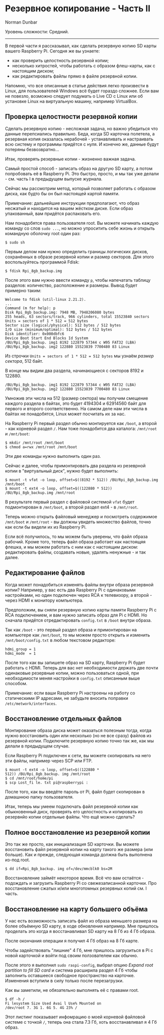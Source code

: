 Резервное копирование - Часть II
================================

Norman Dunbar

Уровень сложности: Средний.


* * *

В первой части я рассказывал, как сделать резервную копию SD карты вашего Raspberry Pi. Сегодня же вы узнаете:

- как проверить целостность резервной копии;
- несколько хитростей, чтобы работать с образом флеш-карты, как с настоящим диском;
- как редактировать файлы прямо в файле резервной копии.

Напомню, что все описанные в статье действия легко произвести в Linux, для пользователей Windows всё будет гораздо сложнее. Если вам не повезло, возможно следует подумать о Live CD с Linux или об установке Linux на виртуальную машину, например VirtualBox.


Проверка целостности резервной копии
------------------------------------
Сделать резервную копию - несложная задача, но важно убедиться что данные перепсиались правильно. Беда, когда SD карточка полетела, а резервная копия оказалась нерабочей - устанавливать и настраивать всю систему и программы придётся с нуля. И конечно же, данные будут потеряны безвозвратно...

Итак, проверять резервные копии - жизненно важная задача.

Самый простой способ - записать образ на другую SD карту, а потом попробовать её в Raspberry Pi. Это быстро, просто, и мы так уже делали - см. часть I в предыдущем выпуске журнала.

Сейчас мы рассмотрим метод, который позволяет работать с образом диска, как будто бы он был настоящей картой памяти.

Примечание: дальнейшие инструкции предполагают, что образ несжатый и находится на вашем жёстком диске. Если образ упакованный, вам придётся распаковать его.

Нам понадобятся права пользователя root. Вы можете начинать каждую команду со слов `sudo ...`, но можно упроситить себе жизнь и открыть командную оболочку root один раз:

    $ sudo sh

Первым делом нам нужно определить границы логических дисков, сохранённых в образе резервной копии и размер секторов. Для этого воспользуйтесь программой Fdisk:

    $ fdisk Rpi_8gb_backup.img

После этого вам нужно ввести команду `p`, чтобы напечатать таблицу разделов: количество, расположение и размеры.
Вывод будет примерно таким:

    Welcome to fdisk (util-linux 2.21.2).
    ...
    Command (m for help): p
    Disk Rpi_8gb_backup.img: 7948 MB, 7948206080 bytes
    255 heads, 63 sectors/track, 966 cylinders, total 15523840 sectors
    Units = sectors of 1 * 512 = 512 bytes
    Sector size (logical/physical): 512 bytes / 512 bytes
    I/O size (minimum/optimal): 512 bytes / 512 bytes
    Disk identifier: 0x000dbfc6
    Device Boot Start End Blocks Id System
    /BU/Rpi_8gb_backup. img1 8192 122879 57344 c W95 FAT32 (LBA)
    /BU/Rpi_8gb_backup. img2 122880 15523839 7700480 83 Linux

Из строчки `Units = sectors of 1 * 512 = 512 bytes` мы узнаём *размер сектора*, 512 байт.

В конце мы видим два раздела, начинающиеся с секторов 8192 и 122880.

    /BU/Rpi_8gb_backup. img1 8192 122879 57344 c W95 FAT32 (LBA)
    /BU/Rpi_8gb_backup. img2 122880 15523839 7700480 83 Linux

Умножив эти числа на 512 (размер сектора) мы получим смещение каждого раздела в байтах, это будет 4194304 и 62914560 байт для первого и второго соответственно. На самом деле нам эти числа в байтах не понадобятся, Linux может посчитать их за нас.

На Raspberry Pi первый раздел обычно монтируется как `/boot`, а второй - как корневой раздел `/`. Нам тоже понадобится два каталога: `/mnt/root` и `/mnt/boot`:

    $ mkdir /mnt/root /mnt/boot
    $ chmod a=rwx /mnt/root /mnt/boot

Эти две команды нужно выполнить один раз.

Сейчас и далее, чтобы примонтировать два раздела из резеврной копии в "виртуальный диск", нужно будет выполнить:

    $ mount -t vfat -o loop, offset=$((8192 * 512)) /BU/Rpi_8gb_backup.img /mnt/boot
    $ mount -t ext4 -o loop, offset=$((122880 * 512)) /BU/Rpi_8gb_backup.img /mnt/root

В результате первый раздел с файловой системой `vfat` будет подмонтирован в `/mnt/boot`, а второй раздел ext4 - в `/mnt/root`.

Теперь можно открыть файловый менеджер и посмотреть содержимое `/mnt/boot` и `/mnt/root` - вы должны увидеть множество файлов, точно как если бы видели их из Raspberry Pi.

Если всё получилось, то мы можем быть уверены, что файл образа рабочий. Кроме того, теперь файл образа работает как настоящяя флешка, и мы можем работать с ним как с настоящим диском: редактировать файлы, создавать новые, удалять ненужные - и так далее.


Редактирование файлов
---------------------
Когда может понадобиться изменять файлы внутри образа резервной копии? Например, у вас есть два Raspberry Pi с одинаковыми настройками, но один подключен через RCA к телевизору, а второй - через HDMI к монитору компьютера.

Предположим, вы сняли резервную копию карты памяти Raspberry Pi с RCA подключением, и вам нужно записать образ для Pi с HDMI. Но сначала придётся отредактировать `config.txt` в `/boot` внутри образа.

Так как `/boot` - это первый раздел образа и примонтирован на компьютере как `/mnt/boot`, то мы можем просто открыть и изменить `/mnt/boot/config.txt` в любом текстовом редакторе:

    hdmi_group = 1
    hdmi_mode  = 1

После того как вы запишете образ на SD карту, Raspberry Pi будет работать с HDMI. Теперь для вас нет необходимости держать две почти одинаковые резервные копии, можно пользоваться одной, при необходимости меняя настройки в `config.txt` описанным выше способом.

Примечание: если ваши Raspberry Pi настроены на работу со статическими IP адресами, не забудьте вносить поправки `/etc/metwork/interfaces`.


Восстановление отдельных файлов
-------------------------------
Монтирование образа диска может оказаться полезным тогда, когда нужно восстановить один или несколько (но не все сразу) файлов из резервной копии. Подключите резервную копию точно так же, как мы делали в предыдущем случае.

Если Raspberry Pi подключен к сети, вы можете скопировать на него эти файлы, например через SCP или FTP.

    $ mount -t ext4 -o loop, offset=$((122880 *
    512)) /BU/Rpi_8gb_backup. img /mnt/root
    $ cd /mnt/root/home/pi
    $ scp Lost_fi le. txt pi@raspberrypi :

После того, как вы введёте пароль от Pi, файл будет скопирован в домашнюю папку пользователя.

Итак, теперь мы умеем подключать файл резервной копии как обыкновенный диск, проверять его целостность и копировать из резервнйо копии отдельные файлы. Что ещё можно сделать?


Полное восстановление из резервной копии
----------------------------------------
Это так же просто, как инициализация SD карточки. Вы можете восстановить файл резервной копии на карту такого же размера (или больше). Как и прежде, следующая команда должна быть выполнена из-под root.

    $ dd if=Rpi_8gb_backup. img of=/dev/mmcblk0 bs=2M

Восстановление займёт некоторое время. Всё что вам остаётся - подождать и загрузить Raspberry Pi со свежезаписанной карточки. Про восстановление сжатых и/или многотомных резервных копий см. I часть.


Восстановление на карту большего объёма
---------------------------------------
У нас есть возможность записать файл из образа меньшего размера на более объёмную SD карту, в ходе обновления например. Мне пришлось проделать это когда я восстанавливал SD карту на 8 Гб из 4 Гб образа.

После окончания операции я получил 4 Гб образ на 8 Гб карте.

Чтобы задействовать "лишние" 4 Гб, мне пришлось загрузиться в Pi с новой карточкой и войти под своим ползователем как обычно.

После этого я выполнил `sudo raspi-config`, выбрал опцию *Expand root partition to fill SD card* и система расширила раздел 4 Гб чтобы заполнить оставшееся свободное пространство на карточке. Изменения вступили в силу только после перезагрузки.

Как вы заметили, не обязательно выполнять её с правами root.

    $ df -h /
    Fi lesystem Size Used Avai l Use% Mounted on
    /dev/root 7. 3G 1. 6G 5. 4G 23% /

Этот листинг показывает инфомрацию о моей корневой файловой системе с точкой `/`, теперь она стала 7.3 Гб, хоть восстанавливал я 4 Гб образ.
